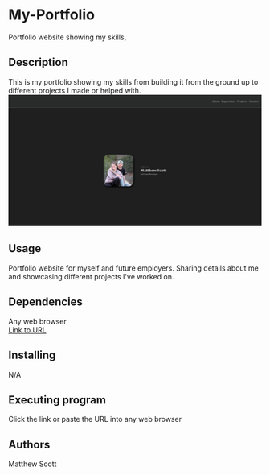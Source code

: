# My-Portfolio

Portfolio website showing my skills,


## Description
This is my portfolio showing my skills from building it from the ground up to different projects I made or helped with.
![Imagine of the website](./assets/images/Portfolio.PNG)
   

## Usage
Portfolio website for myself and future employers.
Sharing details about me and showcasing different projects I've worked on.


## Dependencies 
Any web browser  
<a href="https://mscott-dev.github.io/My-Portfolio/" alt="Link to website">Link to URL</a>

## Installing
N/A

## Executing program
Click the link or paste the URL into any web browser

## Authors
Matthew Scott

